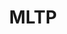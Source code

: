 ---
title: MLTP
crosslinks:
- TagPro
- youtubefactsbot
- NLTP
- OLTP
- ELTP
- USContenders
- youtubot
- TagProStreaming
- tagpro
- rankedpugs
- TagProIRL
- tagprostatistics
- hockey
- ALTP
- RegionWars
- CompileBot
- Browns
- Eyebleach
- leagueoflegends
- Fitness
---
